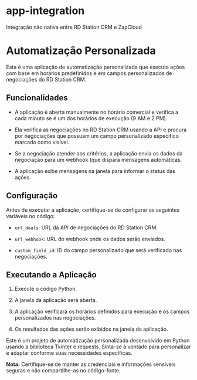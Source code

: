 # app-integration
Integração não nativa entre RD Station CRM e ZapCloud

# Automatização Personalizada

Esta é uma aplicação de automatização personalizada que executa ações com base em horários predefinidos e em campos personalizados de negociações do RD Station CRM.

## Funcionalidades

- A aplicação é aberta manualmente no horário comercial e verifica a cada minuto se é um dos horários de execução (9 AM e 2 PM).

- Ela verifica as negociações no RD Station CRM usando a API e procura por negociações que possuam um campo personalizado específico marcado como visível.

- Se a negociação atender aos critérios, a aplicação envia os dados da negociação para um webhook (que dispara mensagens automáticas.

- A aplicação exibe mensagens na janela para informar o status das ações.

## Configuração

Antes de executar a aplicação, certifique-se de configurar as seguintes variáveis no código:

- `url_deals`: URL da API de negociações do RD Station CRM.

- `url_webhook`: URL do webhook onde os dados serão enviados.

- `custom_field_id`: ID do campo personalizado que será verificado nas negociações.

## Executando a Aplicação

1. Execute o código Python.

2. A janela da aplicação será aberta.

3. A aplicação verificará os horários definidos para execução e os campos personalizados nas negociações.

4. Os resultados das ações serão exibidos na janela da aplicação.


Este é um projeto de automatização personalizada desenvolvido em Python usando a biblioteca Tkinter e requests. Sinta-se à vontade para personalizar e adaptar conforme suas necessidades específicas.

**Nota:** Certifique-se de manter as credenciais e informações sensíveis seguras e não compartilhe-as no código-fonte.

